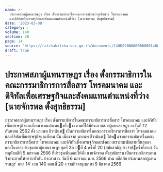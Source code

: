 ```yaml
---
name: >-
  ประกาศสภาผู้แทนราษฎร เรื่อง ตั้งกรรมาธิการในคณะกรรมาธิการการสื่อสาร โทรคมนาคม
  และดิจิทัลเพื่อเศรษฐกิจและสังคมแทนตำแหน่งที่ว่าง [นายจักรพล ตั้งสุทธิธรรม]
date: '2023-03-08'
category: ง
volume: 140
section: 20
page: 14
source: 'https://ratchakitcha.soc.go.th/documents/140D020N0000000001400.pdf'
draft: true
---
```


# ประกาศสภาผู้แทนราษฎร เรื่อง ตั้งกรรมาธิการในคณะกรรมาธิการการสื่อสาร โทรคมนาคม และดิจิทัลเพื่อเศรษฐกิจและสังคมแทนตำแหน่งที่ว่าง [นายจักรพล ตั้งสุทธิธรรม]

ประกาศสภาผู้แทนราษฎร เรื่อง ตั้งกรรมาธิการในคณะกรรมาธิการการสื่อสาร โทรคมนาคม และดิจิทัลเพื่อเศรษฐกิจและสังคม แทนตําแหนงที่วาง ตามที่ได้มีประกาศสภาผู้แทนราษฎร ลงวันที่ 12 กันยายน 2562 ตั้ง นายนพ ชีวานันท เป็นกรรมาธิการในคณะกรรมาธิการการสื่อสาร โทรคมนาคม และดิจิทัลเพื่อเศรษฐกิจและสังคม นั้น เนื่องจาก นายนพ ชีวานันท ได้พนจากกรรมาธิการในคณะกรรมาธิการการสื่อสาร โทรคมนาคม และดิจิทัลเพื่อเศรษฐกิจและสังคม เพราะสมาชิกภาพสิ้นสุดลง และในคราวประชุมสภาผู้แทนราษฎร ชุดที่ 25 ปที่ 4 ครั้งที่ 20 (สมัยสามัญประจําปครั้งที่สอง) วันพฤหัสบดีที่ 5 มกราคม 2566 ที่ประชุมเห็นชอบให้ตั้ง นายจักรพล ตั้งสุทธิธรรม เป็นกรรมาธิการแทน จึงประกาศให้ทราบทั่วกัน ประกาศ ณ วันที่ 6 มกราคม พ.ศ. 2566 ชวน หลีกภัย ประธานสภาผู้แทนราษฎร ้ หนา 14 ่ เลม 140 ตอนที่ 20 ง ราชกิจจานุเบกษา 9 มีนาคม 2566
